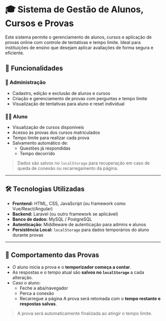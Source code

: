 # 🎓 Sistema de Gestão de Alunos, Cursos e Provas

Este sistema permite o gerenciamento de alunos, cursos e aplicação de provas online com controle de tentativas e tempo limite. Ideal para instituições de ensino que desejam aplicar avaliações de forma segura e eficiente.

## 📌 Funcionalidades

### 🔐 Administração
- Cadastro, edição e exclusão de alunos e cursos 
- Criação e gerenciamento de provas com perguntas e tempo limite
- Visualização de tentativas para aluno e reset individual

### 🧑‍🎓 Aluno
- Visualização de cursos disponíveis
- Acesso às provas dos cursos matriculados
- Tempo limite para realizar cada prova
- Salvamento automático de:
  - Questões já respondidas
  - Tempo decorrido

> Dados são salvos no `localStorage` para recuperação em caso de queda de conexão ou recarregamento da página.

---

## 🛠️ Tecnologias Utilizadas

- **Frontend:** HTML, CSS, JavaScript (ou framework como Vue/React/Angular)
- **Backend:** Laravel (ou outro framework se aplicável)
- **Banco de dados:** MySQL / PostgreSQL
- **Autenticação:** Middleware de autenticação para admins e alunos
- **Persistência Local:** `localStorage` para dados temporários do aluno durante provas

---

## 🧪 Comportamento das Provas

- O aluno inicia a prova e o **temporizador começa a contar**.
- As respostas e o tempo atual são **salvos no `localStorage`** a cada alteração.
- Caso o aluno:
  - Feche a aba/navegador
  - Perca a conexão
  - Recarregue a página
  A prova será retomada com o **tempo restante e respostas salvas**.

> A prova será automaticamente finalizada ao atingir o tempo limite.
